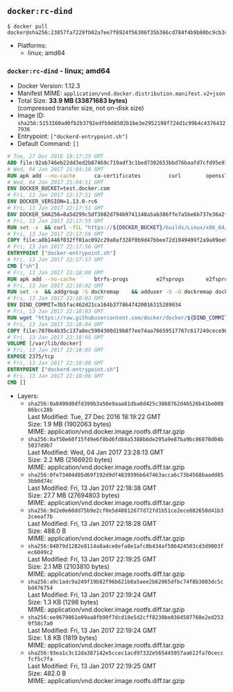 ## `docker:rc-dind`

```console
$ docker pull docker@sha256:23857fa7229fb02a7ee7f8924f56306f35b366cd784f4b9b80bc9cb3c9ddf760
```

-	Platforms:
	-	linux; amd64

### `docker:rc-dind` - linux; amd64

-	Docker Version: 1.12.3
-	Manifest MIME: `application/vnd.docker.distribution.manifest.v2+json`
-	Total Size: **33.9 MB (33871683 bytes)**  
	(compressed transfer size, not on-disk size)
-	Image ID: `sha256:5153160ad0fb2b3792edfb9d8502b1be3e2952198f724d1c99b4c43764327936`
-	Entrypoint: `["dockerd-entrypoint.sh"]`
-	Default Command: `[]`

```dockerfile
# Tue, 27 Dec 2016 18:17:25 GMT
ADD file:92ab746eb22dd3ed2b87469c719adf3c1bed7302653bbd76baafd7cfd95e911e in / 
# Wed, 04 Jan 2017 21:04:10 GMT
RUN apk add --no-cache 		ca-certificates 		curl 		openssl
# Wed, 04 Jan 2017 21:04:11 GMT
ENV DOCKER_BUCKET=test.docker.com
# Fri, 13 Jan 2017 22:17:51 GMT
ENV DOCKER_VERSION=1.13.0-rc6
# Fri, 13 Jan 2017 22:17:51 GMT
ENV DOCKER_SHA256=8a5d299c5df3082d794b9741148a5ab386ffe7a5be6b737e36a2f5c70e005aae
# Fri, 13 Jan 2017 22:17:55 GMT
RUN set -x 	&& curl -fSL "https://${DOCKER_BUCKET}/builds/Linux/x86_64/docker-${DOCKER_VERSION}.tgz" -o docker.tgz 	&& echo "${DOCKER_SHA256} *docker.tgz" | sha256sum -c - 	&& tar -xzvf docker.tgz 	&& mv docker/* /usr/local/bin/ 	&& rmdir docker 	&& rm docker.tgz 	&& docker -v
# Fri, 13 Jan 2017 22:17:56 GMT
COPY file:a8b1446f032ff01ac092c29a0af328f0b9d47bbee72d1049499f2a9a89ee988a in /usr/local/bin/ 
# Fri, 13 Jan 2017 22:17:56 GMT
ENTRYPOINT ["docker-entrypoint.sh"]
# Fri, 13 Jan 2017 22:17:57 GMT
CMD ["sh"]
# Fri, 13 Jan 2017 22:18:00 GMT
RUN apk add --no-cache 		btrfs-progs 		e2fsprogs 		e2fsprogs-extra 		iptables 		xfsprogs 		xz
# Fri, 13 Jan 2017 22:18:02 GMT
RUN set -x 	&& addgroup -S dockremap 	&& adduser -S -G dockremap dockremap 	&& echo 'dockremap:165536:65536' >> /etc/subuid 	&& echo 'dockremap:165536:65536' >> /etc/subgid
# Fri, 13 Jan 2017 22:18:02 GMT
ENV DIND_COMMIT=3b5fac462d21ca164b3778647420016315289034
# Fri, 13 Jan 2017 22:18:03 GMT
RUN wget "https://raw.githubusercontent.com/docker/docker/${DIND_COMMIT}/hack/dind" -O /usr/local/bin/dind 	&& chmod +x /usr/local/bin/dind
# Fri, 13 Jan 2017 22:18:04 GMT
COPY file:7070e4b35c137a8ec5904300d19b8f7ee74aa76659517767c617249cece98a4a in /usr/local/bin/ 
# Fri, 13 Jan 2017 22:18:05 GMT
VOLUME [/var/lib/docker]
# Fri, 13 Jan 2017 22:18:05 GMT
EXPOSE 2375/tcp
# Fri, 13 Jan 2017 22:18:06 GMT
ENTRYPOINT ["dockerd-entrypoint.sh"]
# Fri, 13 Jan 2017 22:18:06 GMT
CMD []
```

-	Layers:
	-	`sha256:0a8490d0dfd399b3a50e9aaa81dba0d425c3868762d46526b41be00886bcc28b`  
		Last Modified: Tue, 27 Dec 2016 18:19:22 GMT  
		Size: 1.9 MB (1902063 bytes)  
		MIME: application/vnd.docker.image.rootfs.diff.tar.gzip
	-	`sha256:8af50e60f15f49e6f8bd6fd84a5388b6de295a9e87ba9bc86878d04b5037d9b7`  
		Last Modified: Wed, 04 Jan 2017 23:28:13 GMT  
		Size: 2.2 MB (2166920 bytes)  
		MIME: application/vnd.docker.image.rootfs.diff.tar.gzip
	-	`sha256:0fe73404d85d69f192d9df483939bb647463acca6c73b4568baadd853bb0d74c`  
		Last Modified: Fri, 13 Jan 2017 22:18:38 GMT  
		Size: 27.7 MB (27694803 bytes)  
		MIME: application/vnd.docker.image.rootfs.diff.tar.gzip
	-	`sha256:9d2e0e60dd75b9e2cf0e5d48812677d72fd1b51ce2ece082650d41b32ceeaf7b`  
		Last Modified: Fri, 13 Jan 2017 22:18:28 GMT  
		Size: 488.0 B  
		MIME: application/vnd.docker.image.rootfs.diff.tar.gzip
	-	`sha256:84079d1282e8114a8a4ce0efa8e1afc0b434af586424503cd3d9803fec6049c2`  
		Last Modified: Fri, 13 Jan 2017 22:19:25 GMT  
		Size: 2.1 MB (2103810 bytes)  
		MIME: application/vnd.docker.image.rootfs.diff.tar.gzip
	-	`sha256:a9c1adc9a249f19b82f96b621b8a5aee2b62065dfbc74f8b3803dc5cbd476754`  
		Last Modified: Fri, 13 Jan 2017 22:19:24 GMT  
		Size: 1.3 KB (1298 bytes)  
		MIME: application/vnd.docker.image.rootfs.diff.tar.gzip
	-	`sha256:ee9679861e09aa8fb99f7dcd18e5d2cff8230be0364507760e2ed2539f58c7a0`  
		Last Modified: Fri, 13 Jan 2017 22:19:24 GMT  
		Size: 1.8 KB (1819 bytes)  
		MIME: application/vnd.docker.image.rootfs.diff.tar.gzip
	-	`sha256:93ea1c3c12da387142e5ccec1acd97332e565445957aa622fa70ceccfcf5c7fa`  
		Last Modified: Fri, 13 Jan 2017 22:19:25 GMT  
		Size: 482.0 B  
		MIME: application/vnd.docker.image.rootfs.diff.tar.gzip
